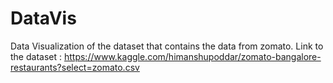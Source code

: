 # DataVis
Data Visualization of the dataset that contains the data from zomato.  Link to the dataset : https://www.kaggle.com/himanshupoddar/zomato-bangalore-restaurants?select=zomato.csv
